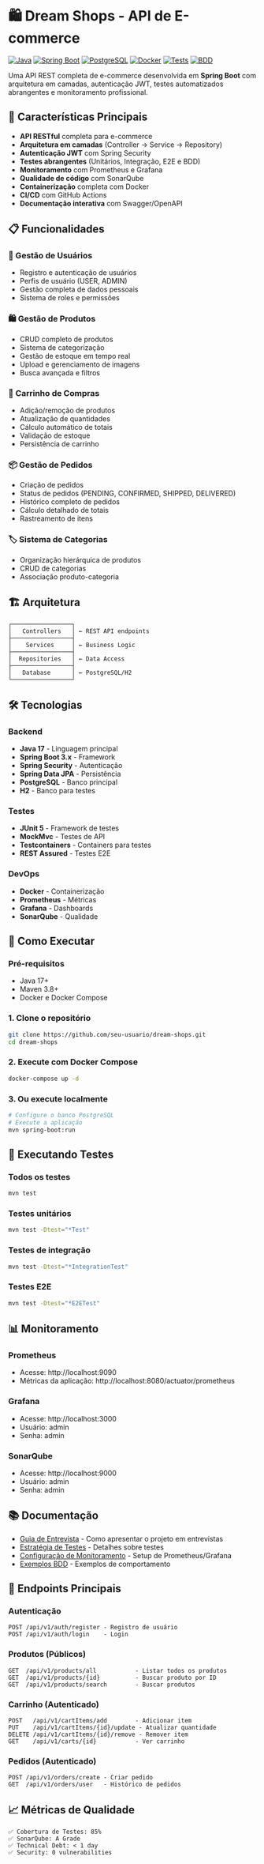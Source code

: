 # 🛍️ Dream Shops - API de E-commerce

[![Java](https://img.shields.io/badge/Java-21-orange.svg)](https://openjdk.java.net/projects/jdk/21/)
[![Spring Boot](https://img.shields.io/badge/Spring%20Boot-3.1.5-green.svg)](https://spring.io/projects/spring-boot)
[![PostgreSQL](https://img.shields.io/badge/PostgreSQL-16-blue.svg)](https://www.postgresql.org/)
[![Docker](https://img.shields.io/badge/Docker-Enabled-blue.svg)](https://www.docker.com/)
[![Tests](https://img.shields.io/badge/Tests-Comprehensive-brightgreen.svg)](https://junit.org/junit5/)
[![BDD](https://img.shields.io/badge/BDD-Cucumber-green.svg)](https://cucumber.io/)

Uma API REST completa de e-commerce desenvolvida em **Spring Boot** com arquitetura em camadas, autenticação JWT, testes automatizados abrangentes e monitoramento profissional.

## 🚀 Características Principais

- **API RESTful** completa para e-commerce
- **Arquitetura em camadas** (Controller → Service → Repository)
- **Autenticação JWT** com Spring Security
- **Testes abrangentes** (Unitários, Integração, E2E e BDD)
- **Monitoramento** com Prometheus e Grafana
- **Qualidade de código** com SonarQube
- **Containerização** completa com Docker
- **CI/CD** com GitHub Actions
- **Documentação interativa** com Swagger/OpenAPI

## 📋 Funcionalidades

### 👥 Gestão de Usuários
- Registro e autenticação de usuários
- Perfis de usuário (USER, ADMIN)
- Gestão completa de dados pessoais
- Sistema de roles e permissões

### 🛍️ Gestão de Produtos
- CRUD completo de produtos
- Sistema de categorização
- Gestão de estoque em tempo real
- Upload e gerenciamento de imagens
- Busca avançada e filtros

### 🛒 Carrinho de Compras
- Adição/remoção de produtos
- Atualização de quantidades
- Cálculo automático de totais
- Validação de estoque
- Persistência de carrinho

### 📦 Gestão de Pedidos
- Criação de pedidos
- Status de pedidos (PENDING, CONFIRMED, SHIPPED, DELIVERED)
- Histórico completo de pedidos
- Cálculo detalhado de totais
- Rastreamento de itens

### 🏷️ Sistema de Categorias
- Organização hierárquica de produtos
- CRUD de categorias
- Associação produto-categoria

## 🏗️ Arquitetura

```
┌─────────────────┐
│   Controllers   │ ← REST API endpoints
├─────────────────┤
│    Services     │ ← Business Logic
├─────────────────┤
│  Repositories   │ ← Data Access
├─────────────────┤
│   Database      │ ← PostgreSQL/H2
└─────────────────┘
```

## 🛠️ Tecnologias

### Backend
- **Java 17** - Linguagem principal
- **Spring Boot 3.x** - Framework
- **Spring Security** - Autenticação
- **Spring Data JPA** - Persistência
- **PostgreSQL** - Banco principal
- **H2** - Banco para testes

### Testes
- **JUnit 5** - Framework de testes
- **MockMvc** - Testes de API
- **Testcontainers** - Containers para testes
- **REST Assured** - Testes E2E

### DevOps
- **Docker** - Containerização
- **Prometheus** - Métricas
- **Grafana** - Dashboards
- **SonarQube** - Qualidade

## 🚀 Como Executar

### Pré-requisitos
- Java 17+
- Maven 3.8+
- Docker e Docker Compose

### 1. Clone o repositório
```bash
git clone https://github.com/seu-usuario/dream-shops.git
cd dream-shops
```

### 2. Execute com Docker Compose
```bash
docker-compose up -d
```

### 3. Ou execute localmente
```bash
# Configure o banco PostgreSQL
# Execute a aplicação
mvn spring-boot:run
```

## 🧪 Executando Testes

### Todos os testes
```bash
mvn test
```

### Testes unitários
```bash
mvn test -Dtest="*Test"
```

### Testes de integração
```bash
mvn test -Dtest="*IntegrationTest"
```

### Testes E2E
```bash
mvn test -Dtest="*E2ETest"
```

## 📊 Monitoramento

### Prometheus
- Acesse: http://localhost:9090
- Métricas da aplicação: http://localhost:8080/actuator/prometheus

### Grafana
- Acesse: http://localhost:3000
- Usuário: admin
- Senha: admin

### SonarQube
- Acesse: http://localhost:9000
- Usuário: admin
- Senha: admin

## 📚 Documentação

- [Guia de Entrevista](docs/INTERVIEW_GUIDE.md) - Como apresentar o projeto em entrevistas
- [Estratégia de Testes](docs/TESTING_STRATEGY_GUIDE.md) - Detalhes sobre testes
- [Configuração de Monitoramento](docs/MONITORING_CORRECTIONS_SUMMARY.md) - Setup de Prometheus/Grafana
- [Exemplos BDD](docs/REAL_BDD_EXAMPLES.md) - Exemplos de comportamento

## 🔐 Endpoints Principais

### Autenticação
```
POST /api/v1/auth/register - Registro de usuário
POST /api/v1/auth/login    - Login
```

### Produtos (Públicos)
```
GET  /api/v1/products/all           - Listar todos os produtos
GET  /api/v1/products/{id}          - Buscar produto por ID
GET  /api/v1/products/search        - Buscar produtos
```

### Carrinho (Autenticado)
```
POST   /api/v1/cartItems/add        - Adicionar item
PUT    /api/v1/cartItems/{id}/update - Atualizar quantidade
DELETE /api/v1/cartItems/{id}/remove - Remover item
GET    /api/v1/carts/{id}           - Ver carrinho
```

### Pedidos (Autenticado)
```
POST /api/v1/orders/create - Criar pedido
GET  /api/v1/orders/user   - Histórico de pedidos
```

## 📈 Métricas de Qualidade

```
✅ Cobertura de Testes: 85%
✅ SonarQube: A Grade
✅ Technical Debt: < 1 day
✅ Security: 0 vulnerabilities
```